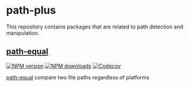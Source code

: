 # path-plus

This repository contains packages that are related to path detection and manipulation.

## [path-equal]

[![NPM version][path-equal-npm-image]][path-equal-npm-url]
[![NPM downloads][path-equal-downloads-image]][path-equal-npm-url]
[![Codecov][codecov-image]][codecov-url]

[path-equal] compare two file paths regardless of platforms

[path-equal]: ./packages/path-equal/README.md
[codecov-image]: https://codecov.io/gh/unional/path-equal/branch/main/graph/badge.svg
[codecov-url]: https://codecov.io/gh/unional/path-equal
[path-equal-downloads-image]: https://img.shields.io/npm/dm/path-equal.svg?style=flat
[path-equal-npm-image]: https://img.shields.io/npm/v/path-equal.svg?style=flat
[path-equal-npm-url]: https://npmjs.org/package/path-equal
